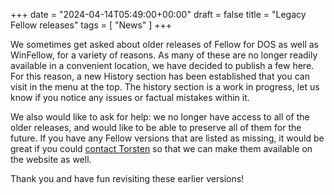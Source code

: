 +++
date = "2024-04-14T05:49:00+00:00"
draft = false
title = "Legacy Fellow releases"
tags = [ "News" ]
+++

We sometimes get asked about older releases of Fellow for DOS as well as WinFellow, for a variety of reasons.
As many of these are no longer readily available in a convenient location, we have decided to publish a few here.
For this reason, a new History section has been established that you can visit in the menu at the top.
The history section is a work in progress, let us know if you notice any issues or factual mistakes within it.

We also would like to ask for help: we no longer have access to all of the older releases, and would like to be able
to preserve all of them for the future. If you have any Fellow versions that are listed as missing, it would be great
if you could [contact Torsten](mailto:torsten.enderling@gmail.com) so that we can make them available on the website
as well.

Thank you and have fun revisiting these earlier versions!